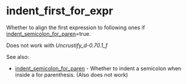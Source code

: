 # indent_first_for_expr

Whether to align the first expression to following ones if [indent_semicolon_for_paren](indent_semicolon_for_paren.md)=true.

Does not work with _Uncrustify_d-0.70.1_f_

See also:

* [indent_semicolon_for_paren](indent_semicolon_for_paren.md) - Whether to indent a semicolon when inside a for parenthesis. (Also does not work)
